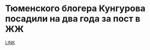 # Тюменского блогера Кунгурова посадили на два года за пост в ЖЖ



[LINK](https://varlamov.ru/2146584.html)